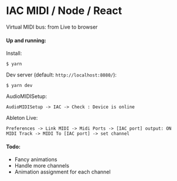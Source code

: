 # IAC MIDI / Node / React

Virtual MIDI bus: from Live to browser

#### Up and running:
Install:
```
$ yarn
```

Dev server (default: `http://localhost:8080/`):
```
$ yarn dev
```
 
AudioMIDISetup: 
```
AudioMIDISetup -> IAC -> Check : Device is online
```
Ableton Live:
```
Preferences -> Link MIDI -> Midi Ports -> [IAC port] output: ON
MIDI Track -> MIDI To [IAC port] -> set channel
```


#### Todo:

* Fancy animations 
* Handle more channels
* Animation assignment for each channel